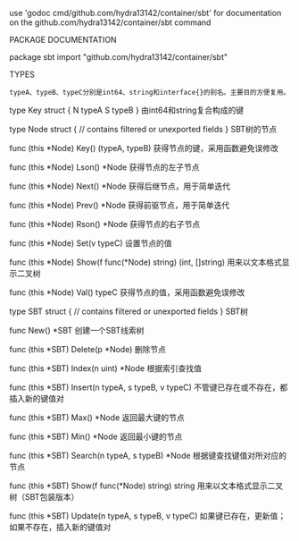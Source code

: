 use 'godoc cmd/github.com/hydra13142/container/sbt' for documentation on the github.com/hydra13142/container/sbt command 

PACKAGE DOCUMENTATION

package sbt
    import "github.com/hydra13142/container/sbt"


TYPES

	typeA、typeB、typeC分别是int64、string和interface{}的别名。主要目的方便复用。

type Key struct {
    N typeA
    S typeB
}
    由int64和string复合构成的键

type Node struct {
    // contains filtered or unexported fields
}
    SBT树的节点

func (this *Node) Key() (typeA, typeB)
    获得节点的键，采用函数避免误修改

func (this *Node) Lson() *Node
    获得节点的左子节点

func (this *Node) Next() *Node
    获得后继节点，用于简单迭代

func (this *Node) Prev() *Node
    获得前驱节点，用于简单迭代

func (this *Node) Rson() *Node
    获得节点的右子节点

func (this *Node) Set(v typeC)
    设置节点的值

func (this *Node) Show(f func(*Node) string) (int, []string)
    用来以文本格式显示二叉树

func (this *Node) Val() typeC
    获得节点的值，采用函数避免误修改

type SBT struct {
    // contains filtered or unexported fields
}
    SBT树

func New() *SBT
    创建一个SBT线索树

func (this *SBT) Delete(p *Node)
    删除节点

func (this *SBT) Index(n uint) *Node
    根据索引查找值

func (this *SBT) Insert(n typeA, s typeB, v typeC)
    不管键已存在或不存在，都插入新的键值对

func (this *SBT) Max() *Node
    返回最大键的节点

func (this *SBT) Min() *Node
    返回最小键的节点

func (this *SBT) Search(n typeA, s typeB) *Node
    根据键查找键值对所对应的节点

func (this *SBT) Show(f func(*Node) string) string
    用来以文本格式显示二叉树（SBT包装版本）

func (this *SBT) Update(n typeA, s typeB, v typeC)
    如果键已存在，更新值；如果不存在，插入新的键值对


